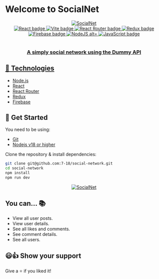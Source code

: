 # Welcome to SocialNet

<div align="center">
  <a target="_blank" href="[https://vivi-b2804.web.app](https://social-network-theta.vercel.app/)">
    <img alt="SocialNet" title="SocialNet" src="https://res.cloudinary.com/divjxvhtz/image/upload/v1664477367/socialnet-1_anquim.png" />
  </a>
</div>

<div align="center">
  <a target="_blank" href="https://reactjs.org/">
    <img title="React" alt="React badge" src="https://img.shields.io/badge/18.2.0-React-61DAFB?style&logo=react" />
  </a>
  <a target="_blank" href="https://vitejs.dev/">
    <img title="Vite" alt="Vite badge" src="https://img.shields.io/badge/3.1.0-Vite-09D3AC?style&logo=vite" />
  </a>
  <a target="_blank" href="https://reactrouter.com/">
    <img title="React Router" alt="React Router badge" src="https://img.shields.io/badge/6.3.0-React%20Router-CA4245?style&logo=react-router" />
  </a>
  <a target="_blank" href="https://redux.js.org/">
    <img title="Redux" alt="Redux badge" src="https://img.shields.io/badge/8.0.2-Redux-764ABC?style&logo=redux" />
  </a>
  <a target="_blank" href="https://firebase.google.com/">
    <img title="Firebase" alt="Firebase badge" src="https://img.shields.io/badge/9.9.0-Firebase-FFCA28?style&logo=firebase" />
  </a>
  <a target="_blank" href="https://nodejs.org">
    <img title="NodeJS alt="NodeJS badge" src="https://img.shields.io/badge/18.6.0-NodeJS-339933?style&logo=node.js" />
  </a>
  <a target="_blank" href="https://www.javascript.com/">
    <img title="JavaScript" alt="JavaScript badge" src="https://img.shields.io/badge/ES6-JavaScript-FFCA28?style&logo=javascript" />
  </div>

<br/>

<div align="center">
  <h3 align="center"><strong>A simply social network using the Dummy API</strong></h3>
</div>

## 🦾 Technologies

- [Node.js](https://nodejs.org/)
- [React](https://reactjs.org/)
- [React Router](https://reactrouter.com/)
- [Redux](https://redux.js.org/)
- [Firebase](https://firebase.google.com/)

## 🚀 Get Started

You need to be using:

- [Git](https://git-scm.com/downloads)
- [Nodejs v18 or higher](https://nodejs.org/download/)

Clone the repository & install dependencies:

```bash
git clone git@github.com:7-18/social-network.git
cd social-network
npm install
npm run dev
```

<div align="center">
  <a target="_blank" href="https://social-network-theta.vercel.app/">
    <img alt="SocialNet" title="SocialNet" src="https://res.cloudinary.com/divjxvhtz/image/upload/v1664477366/socialnet-2_sdzcfv.png" />
  </a>
</div>

## You can... 📚

- View all user posts.
- View user details.
- See all likes and comments.
- See comment details.
- See all users.

## 😃👍 Show your support

Give a ⭐️ if you liked it!

